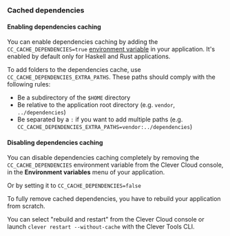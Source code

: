 ### Cached dependencies

#### Enabling dependencies caching

You can enable dependencies caching by adding the `CC_CACHE_DEPENDENCIES=true` [environment variable](#setting-up-environment-variables-on-clever-cloud) in your application. It's enabled by default only for Haskell and Rust applications.

To add folders to the dependencies cache, use `CC_CACHE_DEPENDENCIES_EXTRA_PATHS`. These paths should comply with the following rules:
- Be a subdirectory of the `$HOME` directory
- Be relative to the application root directory (e.g. `vendor`, `../dependencies`)
- Be separated by a `:` if you want to add multiple paths (e.g. `CC_CACHE_DEPENDENCIES_EXTRA_PATHS=vendor:../dependencies`)

#### Disabling dependencies caching

You can disable dependencies caching completely by removing the `CC_CACHE_DEPENDENCIES` environment variable from the Clever Cloud console, in the **Environment variables** menu of your application.

Or by setting it to `CC_CACHE_DEPENDENCIES=false`

To fully remove cached dependencies, you have to rebuild your application from scratch.

You can select "rebuild and restart" from the Clever Cloud console or launch `clever restart --without-cache` with the Clever Tools CLI.
